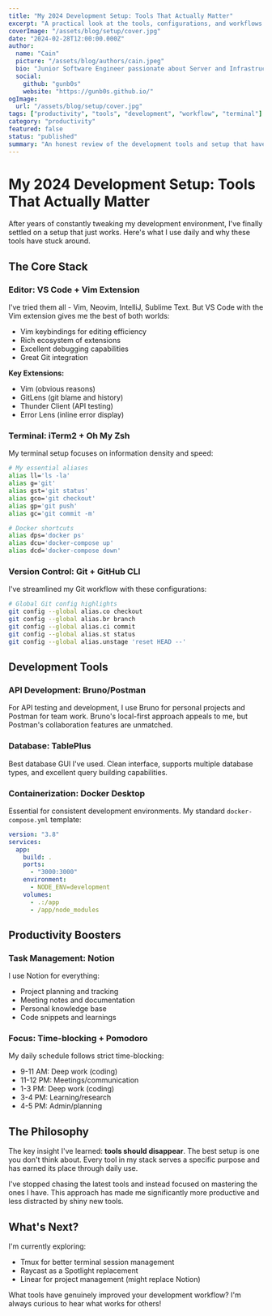 ```yaml
---
title: "My 2024 Development Setup: Tools That Actually Matter"
excerpt: "A practical look at the tools, configurations, and workflows that have made me more productive as a developer."
coverImage: "/assets/blog/setup/cover.jpg"
date: "2024-02-28T12:00:00.000Z"
author:
  name: "Cain"
  picture: "/assets/blog/authors/cain.jpeg"
  bio: "Junior Software Engineer passionate about Server and Infrastructure Engineering"
  social:
    github: "gunb0s"
    website: "https://gunb0s.github.io/"
ogImage:
  url: "/assets/blog/setup/cover.jpg"
tags: ["productivity", "tools", "development", "workflow", "terminal"]
category: "productivity"
featured: false
status: "published"
summary: "An honest review of the development tools and setup that have genuinely improved my daily coding experience."
---
```


# My 2024 Development Setup: Tools That Actually Matter

After years of constantly tweaking my development environment, I've finally settled on a setup that just works. Here's what I use daily and why these tools have stuck around.

## The Core Stack

### Editor: VS Code + Vim Extension

I've tried them all - Vim, Neovim, IntelliJ, Sublime Text. But VS Code with the Vim extension gives me the best of both worlds:

- Vim keybindings for editing efficiency
- Rich ecosystem of extensions
- Excellent debugging capabilities
- Great Git integration

**Key Extensions:**

- Vim (obvious reasons)
- GitLens (git blame and history)
- Thunder Client (API testing)
- Error Lens (inline error display)

### Terminal: iTerm2 + Oh My Zsh

My terminal setup focuses on information density and speed:

```bash
# My essential aliases
alias ll='ls -la'
alias g='git'
alias gst='git status'
alias gco='git checkout'
alias gp='git push'
alias gc='git commit -m'

# Docker shortcuts
alias dps='docker ps'
alias dcu='docker-compose up'
alias dcd='docker-compose down'
```

### Version Control: Git + GitHub CLI

I've streamlined my Git workflow with these configurations:

```bash
# Global Git config highlights
git config --global alias.co checkout
git config --global alias.br branch
git config --global alias.ci commit
git config --global alias.st status
git config --global alias.unstage 'reset HEAD --'
```

## Development Tools

### API Development: Bruno/Postman

For API testing and development, I use Bruno for personal projects and Postman for team work. Bruno's local-first approach appeals to me, but Postman's collaboration features are unmatched.

### Database: TablePlus

Best database GUI I've used. Clean interface, supports multiple database types, and excellent query building capabilities.

### Containerization: Docker Desktop

Essential for consistent development environments. My standard `docker-compose.yml` template:

```yaml
version: "3.8"
services:
  app:
    build: .
    ports:
      - "3000:3000"
    environment:
      - NODE_ENV=development
    volumes:
      - .:/app
      - /app/node_modules
```

## Productivity Boosters

### Task Management: Notion

I use Notion for everything:

- Project planning and tracking
- Meeting notes and documentation
- Personal knowledge base
- Code snippets and learnings

### Focus: Time-blocking + Pomodoro

My daily schedule follows strict time-blocking:

- 9-11 AM: Deep work (coding)
- 11-12 PM: Meetings/communication
- 1-3 PM: Deep work (coding)
- 3-4 PM: Learning/research
- 4-5 PM: Admin/planning

## The Philosophy

The key insight I've learned: **tools should disappear**. The best setup is one you don't think about. Every tool in my stack serves a specific purpose and has earned its place through daily use.

I've stopped chasing the latest tools and instead focused on mastering the ones I have. This approach has made me significantly more productive and less distracted by shiny new tools.

## What's Next?

I'm currently exploring:

- Tmux for better terminal session management
- Raycast as a Spotlight replacement
- Linear for project management (might replace Notion)

What tools have genuinely improved your development workflow? I'm always curious to hear what works for others!
